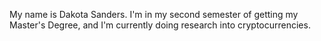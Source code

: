 My name is Dakota Sanders. I'm in my second semester of getting my Master's Degree, and I'm currently doing research into cryptocurrencies.

